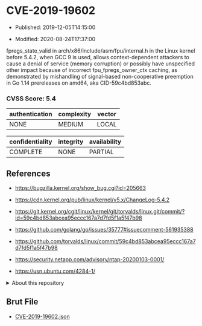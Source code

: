 # CVE-2019-19602

- Published: 2019-12-05T14:15:00

- Modified: 2020-08-24T17:37:00

fpregs_state_valid in arch/x86/include/asm/fpu/internal.h in the Linux kernel before 5.4.2, when GCC 9 is used, allows context-dependent attackers to cause a denial of service (memory corruption) or possibly have unspecified other impact because of incorrect fpu_fpregs_owner_ctx caching, as demonstrated by mishandling of signal-based non-cooperative preemption in Go 1.14 prereleases on amd64, aka CID-59c4bd853abc.

### CVSS Score: **5.4**

| authentication | complexity | vector |
| --- | --- | --- |
| NONE | MEDIUM | LOCAL |

| confidentiality | integrity | availability |
| --- | --- | --- |
| COMPLETE | NONE | PARTIAL |

## References

* https://bugzilla.kernel.org/show_bug.cgi?id=205663

* https://cdn.kernel.org/pub/linux/kernel/v5.x/ChangeLog-5.4.2

* https://git.kernel.org/cgit/linux/kernel/git/torvalds/linux.git/commit/?id=59c4bd853abcea95eccc167a7d7fd5f1a5f47b98

* https://github.com/golang/go/issues/35777#issuecomment-561935388

* https://github.com/torvalds/linux/commit/59c4bd853abcea95eccc167a7d7fd5f1a5f47b98

* https://security.netapp.com/advisory/ntap-20200103-0001/

* https://usn.ubuntu.com/4284-1/

<details>
<summary>About this repository</summary> 

  This repository is part of the project [Live Hack CVE](https://github.com/Live-Hack-CVE). Main website can be found [www.live-hack.org](https://www.live-hack.org) 
  
  Made by [Sn0wAlice](https://github.com/Sn0wAlice) for the people that care about security and need to have a feed of the latest CVEs. Hope you enjoy it, don't forget to star the repo and follow me on [Twitter](https://twitter.com/Sn0wAlice) and [Github](https://github.com/Sn0wAlice). And that is my [personnal website](https://www.alice-snow.me/)

  - [Home Page](https://github.com/Live-Hack-CVE)
  - [Framework](https://github.com/Live-Hack-CVE/cve-framework)
  - [CVE database](https://github.com/Live-Hack-CVE/full_database)
  - [Changelog](https://github.com/Live-Hack-CVE/Changelog)
</details>

## Brut File

* [CVE-2019-19602.json](https://raw.githubusercontent.com/Live-Hack-CVE/full_database/main/cves/2019/CVE-2019-19602.json)

